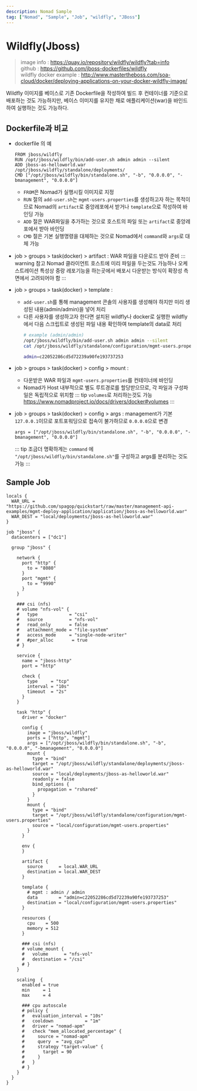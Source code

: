 ```yaml
---
description: Nomad Sample
tag: ["Nomad", "Sample", "Job", "wildfly", "JBoss"]
---
```


# Wildfly(Jboss)

> image info : <https://quay.io/repository/wildfly/wildfly?tab=info>  
> github : <https://github.com/jboss-dockerfiles/wildfly>  
> wildfly docker example : <http://www.mastertheboss.com/soa-cloud/docker/deploying-applications-on-your-docker-wildfly-image/>

Wildfly 이미지를 베이스로 기존 Dockerfile을 작성하여 빌드 후 컨테이너를 기준으로 배포하는 것도 가능하지만, 베이스 이미지를 유지한 채로 애플리케이션(war)을 바인드하여 실행하는 것도 가능하다.

## Dockerfile과 비교

- dockerfile 의 예
  ```docker
  FROM jboss/wildfly
  RUN /opt/jboss/wildfly/bin/add-user.sh admin admin --silent
  ADD jboss-as-helloworld.war /opt/jboss/wildfly/standalone/deployments/
  CMD ["/opt/jboss/wildfly/bin/standalone.sh", "-b", "0.0.0.0", "-bmanagement", "0.0.0.0"]
  ```
  - `FROM`은 Nomad가 실행시킬 이미지로 지정
  - `RUN` 절의 `add-user.sh`는 `mgmt-users.properties`를 생성하고자 하는 목적이므로 Nomad의 `artifact`로 중앙레포에서 받거나 `template`으로 작성하여 바인딩 가능
  - `ADD` 절은 WAR파일을 추가하는 것으로 호스트의 파일 또는 `artifact`로 중앙레포에서 받아 바인딩
  - `CMD` 절은 기본 실행명령을 대체하는 것으로 Nomad에서 `command`와 `args`로 대체 가능

- job > groups > task(docker) > artifact :
  WAR 파일을 다운로드 받아 준비
  ::: warning 참고
  Nomad 클라이언트 호스트에 미리 파일을 두는것도 가능하나 오케스트레이션 특성상 중랑 레포기능을 하는곳에서 배포시 다운받는 방식이 확장성 측면에서 고려되어야 함
  :::

- job > groups > task(docker) > template :
  - `add-user.sh`를 통해 management 콘솔의 사용자를 생성해야 하지만 미리 생성된 내용(admin/admin)을 넣어 처리
  - 다른 사용자를 생성하고자 한다면 설치된 wildfly나 docker로 실행한 wildfly에서 다음 스크립트로 생성된 파일 내용 확인하여 template의 data로 처리
    ```bash
    # example (admin/admin)
    /opt/jboss/wildfly/bin/add-user.sh admin admin --silent
    cat /opt/jboss/wildfly/standalone/configuration/mgmt-users.properties
    ```
    ```bash
    admin=c22052286cd5d72239a90fe193737253
    ```

- job > groups > task(docker) > config > mount : 
  - 다운받은 WAR 파일과 `mgmt-users.properties`를 컨테이너에 바인딩
  - Nomad가 Host 내부적으로 별도 루트경로를 할당받으므로, 각 파일과 구성파일은 독립적으로 위치함
  ::: tip
  `volumes`로 처리하는것도 가능 <https://www.nomadproject.io/docs/drivers/docker#volumes>
  :::

- job > groups > task(docker) > config > args : 
  management가 기본 `127.0.0.1`이므로 포트포워딩으로 접속이 불가하므로 `0.0.0.0`으로 변경
  ```hcl
  args = ["/opt/jboss/wildfly/bin/standalone.sh", "-b", "0.0.0.0", "-bmanagement", "0.0.0.0"]
  ```
  ::: tip
  조금더 명확하게는 `command` 에 `"/opt/jboss/wildfly/bin/standalone.sh"`를 구성하고 args를 분리하는 것도 가능
  :::






## Sample Job

```hcl
locals {
  WAR_URL = "https://github.com/spagop/quickstart/raw/master/management-api-examples/mgmt-deploy-application/application/jboss-as-helloworld.war"
  WAR_DEST = "local/deployments/jboss-as-helloworld.war"
}

job "jboss" {
  datacenters = ["dc1"]

  group "jboss" {

    network {
      port "http" {
        to = "8080"
      }
      port "mgmt" {
        to = "9990"
      }
    }

    ### csi (nfs) 
    # volume "nfs-vol" {
    #   type            = "csi"
    #   source          = "nfs-vol"
    #   read_only       = false
    #   attachment_mode = "file-system"
    #   access_mode     = "single-node-writer"
    #   #per_alloc       = true
    # }

    service {
      name = "jboss-http"
      port = "http"

      check {
        type     = "tcp"
        interval = "10s"
        timeout  = "2s"
      }
    }

    task "http" {
      driver = "docker"

      config {
        image = "jboss/wildfly"
        ports = ["http", "mgmt"]
        args = ["/opt/jboss/wildfly/bin/standalone.sh", "-b", "0.0.0.0", "-bmanagement", "0.0.0.0"]
        mount {
          type = "bind"
          target = "/opt/jboss/wildfly/standalone/deployments/jboss-as-helloworld.war"
          source = "local/deployments/jboss-as-helloworld.war"
          readonly = false
          bind_options {
            propagation = "rshared"
          }
        }
        mount {
          type = "bind"
          target = "/opt/jboss/wildfly/standalone/configuration/mgmt-users.properties"
          source = "local/configuration/mgmt-users.properties"
        }
      }

      env {
      }

      artifact {
        source      = local.WAR_URL
        destination = local.WAR_DEST
      }
      
      template {
        # mgmt : admin / admin
        data        = "admin=c22052286cd5d72239a90fe193737253"
        destination = "local/configuration/mgmt-users.properties"
      }

      resources {
        cpu    = 500
        memory = 512
      }

      ### csi (nfs) 
      # volume_mount {
      #   volume      = "nfs-vol"
      #   destination = "/csi"
      # }
    }

    scaling  {
      enabled = true
      min     = 1
      max     = 4

      ### cpu autoscale
      # policy {
      #   evaluation_interval = "10s"
      #   cooldown            = "1m"
      #   driver = "nomad-apm"
      #   check "mem_allocated_percentage" {
      #     source = "nomad-apm"
      #     query  = "avg_cpu" 
      #     strategy "target-value" {
      #       target = 90
      #     }
      #   }
      # }
    }
  }
}
```